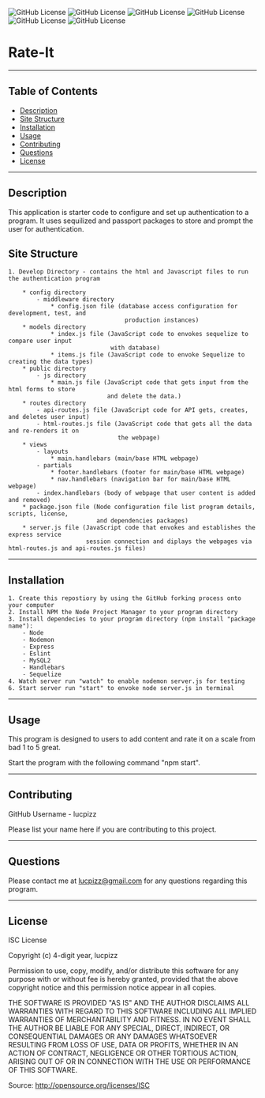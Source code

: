 ![GitHub License](https://img.shields.io/badge/MIT-License-informational) ![GitHub License](https://img.shields.io/badge/Node-JavaScript-informational) ![GitHub License](https://img.shields.io/badge/Sequelize-Package-informational) ![GitHub License](https://img.shields.io/badge/Express-Server-informational) ![GitHub License](https://img.shields.io/badge/MySQL2-Database-informational) ![GitHub License](https://img.shields.io/badge/Handlebars-informational)

# Rate-It

---

## Table of Contents

- [Description](#description)
- [Site Structure](#site-structure)
- [Installation](#installation)
- [Usage](#usage)
- [Contributing](#contributing)
- [Questions](#question)
- [License](#license)

---

## Description

This application is starter code to configure and set up authentication to a program. It uses sequilized and passport packages to store and prompt the user for authentication.

## Site Structure

    1. Develop Directory - contains the html and Javascript files to run the authentication program

        * config directory
            - middleware directory
                * config.json file (database access configuration for development, test, and
                                     production instances)
        * models directory
                * index.js file (JavaScript code to envokes sequelize to compare user input
                                 with database)
                * items.js file (JavaScript code to envoke Sequelize to creating the data types)
        * public directory
            - js directory
                * main.js file (JavaScript code that gets input from the html forms to store
                                and delete the data.)
        * routes directory
            - api-routes.js file (JavaScript code for API gets, creates, and deletes user input)
            - html-routes.js file (JavaScript code that gets all the data and re-renders it on
                                   the webpage)
        * views
            - layouts
                * main.handlebars (main/base HTML webpage)
            - partials
                * footer.handlebars (footer for main/base HTML webpage)
                * nav.handlebars (navigation bar for main/base HTML webpage)
            - index.handlebars (body of webpage that user content is added and removed)
        * package.json file (Node configuration file list program details, scripts, license,
                             and dependencies packages)
        * server.js file (JavaScript code that envokes and establishes the express service
                          session connection and diplays the webpages via html-routes.js and api-routes.js files)

---

## Installation

    1. Create this repostiory by using the GitHub forking process onto your computer
    2. Install NPM the Node Project Manager to your program directory
    3. Install dependecies to your program directory (npm install "package name"):
        - Node
        - Nodemon
        - Express
        - Eslint
        - MySQL2
        - Handlebars
        - Sequelize
    4. Watch server run "watch" to enable nodemon server.js for testing
    6. Start server run "start" to envoke node server.js in terminal

---

## Usage

This program is designed to users to add content and rate it on a scale from bad 1 to 5 great.

Start the program with the following command "npm start".

---

## Contributing

GitHub Username - lucpizz

Please list your name here if you are contributing to this project.

---

## Questions

Please contact me at lucpizz@gmail.com for any questions regarding this program.

---

## License

ISC License

Copyright (c) 4-digit year, lucpizz

Permission to use, copy, modify, and/or distribute this software for any purpose with or without fee is hereby granted, provided that the above copyright notice and this permission notice appear in all copies.

THE SOFTWARE IS PROVIDED "AS IS" AND THE AUTHOR DISCLAIMS ALL WARRANTIES WITH REGARD TO THIS SOFTWARE INCLUDING ALL IMPLIED WARRANTIES OF MERCHANTABILITY AND FITNESS. IN NO EVENT SHALL THE AUTHOR BE LIABLE FOR ANY SPECIAL, DIRECT, INDIRECT, OR CONSEQUENTIAL DAMAGES OR ANY DAMAGES WHATSOEVER RESULTING FROM LOSS OF USE, DATA OR PROFITS, WHETHER IN AN ACTION OF CONTRACT, NEGLIGENCE OR OTHER TORTIOUS ACTION, ARISING OUT OF OR IN CONNECTION WITH THE USE OR PERFORMANCE OF THIS SOFTWARE.

Source: http://opensource.org/licenses/ISC
